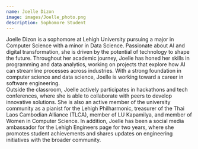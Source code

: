 ```yaml
---
name: Joelle Dizon
image: images/Joelle_photo.png
description: Sophomore Student
---
```


  Joelle Dizon is a sophomore at Lehigh University pursuing a major in Computer Science with a minor in Data Science. Passionate about AI and digital transformation, she is driven by the potential of technology to shape the future. Throughout her academic journey, Joelle has honed her skills in programming and data analytics, working on projects that explore how AI can streamline processes across industries. With a strong foundation in computer science and data science, Joelle is working toward a career in software engineering. 
<br>
  Outside the classroom, Joelle actively participates in hackathons and tech conferences, where she is able to collaborate with peers to develop innovative solutions. She is also an active member of the university community as a pianist for the Lehigh Philharmonic, treasurer of the Thai Laos Cambodian Alliance (TLCA), member of LU Kapamilya, and member of Women in Computer Science. In addition, Joelle has been a social media ambassador for the Lehigh Engineers page for two years, where she promotes student achievements and shares updates on engineering initiatives with the broader community.

